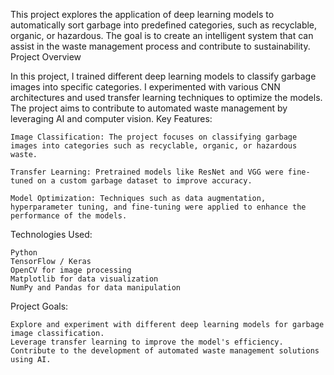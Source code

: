 This project explores the application of deep learning models to automatically sort garbage into predefined categories, such as recyclable, organic, or hazardous. The goal is to create an intelligent system that can assist in the waste management process and contribute to sustainability.
Project Overview

In this project, I trained different deep learning models to classify garbage images into specific categories. I experimented with various CNN architectures and used transfer learning techniques to optimize the models. The project aims to contribute to automated waste management by leveraging AI and computer vision.
Key Features:

    Image Classification: The project focuses on classifying garbage images into categories such as recyclable, organic, or hazardous waste.

    Transfer Learning: Pretrained models like ResNet and VGG were fine-tuned on a custom garbage dataset to improve accuracy.

    Model Optimization: Techniques such as data augmentation, hyperparameter tuning, and fine-tuning were applied to enhance the performance of the models.

Technologies Used:

    Python
    TensorFlow / Keras
    OpenCV for image processing
    Matplotlib for data visualization
    NumPy and Pandas for data manipulation

Project Goals:

    Explore and experiment with different deep learning models for garbage image classification.
    Leverage transfer learning to improve the model's efficiency.
    Contribute to the development of automated waste management solutions using AI.
